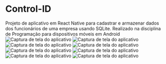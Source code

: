 # Control-ID

Projeto de aplicativo em React Native para cadastrar e armazenar dados dos funcionários de uma empresa usando SQLite.
Realizado na disciplina de Programação para dispositivos móveis em Android
![Captura de tela do aplicativo](imagens/Telas/IMG-20231122-WA0009.jpg) ![Captura de tela do aplicativo](imagens/Telas/IMG-20231122-WA0009.jpg)
![Captura de tela do aplicativo](imagens/Telas/IMG-20231122-WA0009.jpg) ![Captura de tela do aplicativo](imagens/Telas/IMG-20231122-WA0009.jpg)
![Captura de tela do aplicativo](imagens/Telas/IMG-20231122-WA0009.jpg) ![Captura de tela do aplicativo](imagens/Telas/IMG-20231122-WA0009.jpg)
![Captura de tela do aplicativo](imagens/Telas/IMG-20231122-WA0009.jpg) ![Captura de tela do aplicativo](imagens/Telas/IMG-20231122-WA0009.jpg)
